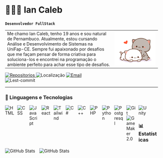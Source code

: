 # 👩🏻‍💻 Ian Caleb

**`Desenvolvedor FullStack`**

<table width="100%" border="0" cellspacing="0" cellpadding="0" style="border-collapse: collapse;">
    <tr>
        <td width="70%" style="border: none;">
            Me chamo Ian Caleb, tenho 19 anos e sou natural de Pernambuco. Atualmente, estou cursando Análise e Desenvolvimento de Sistemas na UniFap-CE. Sempre fui apaixonado por desafios que me façam pensar de forma criativa para soluciona-los e encontrei na programação o ambiente perfeito para achar esse tipo de desafios.
        </td>
        <td width="30%" align="right" style="border: none;">
            <img src="CutCat.gif" alt="GIF CutCat" width="150">
        </td>
    </tr>
</table>


<p>
  <a href="https://github.com/IanCaleb?tab=repositories">
    <img 
      alt="Repositorios" 
      title="Repositorios"
      src="https://custom-icon-badges.demolab.com/badge/-My%20Repos-blue?style=for-the-badge&logoColor=white&logo=repo"
    />
  </a>
  <a>
    <img 
      alt="Localização" 
      title="Localização"
      src="https://custom-icon-badges.demolab.com/badge/Juazeiro-CE-blue?style=for-the-badge&logo=location&logoColor=white"
    />
  </a>
  <a href="https://mail.google.com/mail/?view=cm&fs=1&to=ivusaw1227@gmail.com&su=Contato%20do%20GitHub&body=Olá,%20vim%20pelo%20seu%20github%20e%20gostaria%20de%20falar%20sobre...">
    <img
      alt="Email"
      title="Email"
      src="https://custom-icon-badges.demolab.com/badge/My%20Email-E61B23.svg?logo=mail"
      width="110"
      >
  </a>
  <br>
    <img
      alt="Lest-commit" 
      title="Lest-commit"
      src="https://custom-icon-badges.demolab.com/github/last-commit/IanCaleb/IanCaleb?logo=history&logoColor=white"
      height="25"
    />

  
</p>



---

### 🤖 Linguagens e Tecnologias

<img 
    align="left" 
    alt="HTML"
    title="HTML" 
    width="30px" 
    style="padding-right: 10px;" 
    src="https://cdn.jsdelivr.net/gh/devicons/devicon@latest/icons/html5/html5-original.svg" 
/>
<img 
    align="left" 
    alt="CSS" 
    title="CSS"
    width="30px" 
    style="padding-right: 10px;" 
    src="https://cdn.jsdelivr.net/gh/devicons/devicon@latest/icons/css3/css3-original.svg" 
/>
<img 
    align="left" 
    alt="JavaScript" 
    title="JavaScript"
    width="30px" 
    style="padding-right: 10px;" 
    src="https://cdn.jsdelivr.net/gh/devicons/devicon@latest/icons/javascript/javascript-original.svg" 
/>

<img 
    align="left" 
    alt="React"
    title="React" 
    width="30px" 
    style="padding-right: 10px;" 
    src="https://cdn.jsdelivr.net/gh/devicons/devicon@latest/icons/react/react-original.svg" 
/>

<img 
    align="left" 
    alt="Tailwind" 
    title="Tailwind"
    width="30px" 
    style="padding-right: 10px;" 
    src="https://cdn.jsdelivr.net/gh/devicons/devicon@latest/icons/tailwindcss/tailwindcss-original.svg" 
/>

<img 
    align="left" 
    alt="C#" 
    title="C#"
    width="30px" 
    style="padding-right: 10px;" 
    src="https://upload.wikimedia.org/wikipedia/commons/thumb/b/bd/Logo_C_sharp.svg/1200px-Logo_C_sharp.svg.png" 
/>

<img 
    align="left" 
    alt="C++" 
    title="C++"
    width="30px" 
    style="padding-right: 10px;" 
    src="https://upload.wikimedia.org/wikipedia/commons/thumb/1/18/ISO_C%2B%2B_Logo.svg/1822px-ISO_C%2B%2B_Logo.svg.png" 
/>

<img 
    align="left" 
    alt="PHP" 
    title="PHP"
    width="30px" 
    style="padding-right: 10px;" 
    src="https://cdn.jsdelivr.net/gh/devicons/devicon@latest/icons/php/php-original.svg" 
/>

<img 
    align="left" 
    alt="Python" 
    title="Python"
    width="30px" 
    style="padding-right: 10px;" 
    src="https://cdn.jsdelivr.net/gh/devicons/devicon@latest/icons/python/python-original.svg" 
/>

<img 
    align="left" 
    alt="Postgresql" 
    title="Postgres"
    width="30px" 
    style="padding-right: 10px;" 
    src="https://upload.wikimedia.org/wikipedia/commons/thumb/2/29/Postgresql_elephant.svg/1200px-Postgresql_elephant.svg.png" 
/>

<img 
    align="left" 
    alt="Git" 
    title="Git"
    width="30px" 
    style="padding-right: 10px;" 
    src="https://cdn.jsdelivr.net/gh/devicons/devicon@latest/icons/git/git-original.svg" 
/>

<img 
    align="left" 
    alt="Unity" 
    title="Unity"
    width="30px" 
    style="padding-right: 10px;" 
    src="https://img.icons8.com/ios_filled/512/FFFFFF/unity.png" 
/>

<img 
    align="left" 
    alt="GameMaker 2.0" 
    title="GameMaker 2.0"
    width="30px" 
    style="padding-right: 10px;" 
    src="https://www.svgrepo.com/show/373618/gamemaker2.svg" 
/>







<br/>
<br/>

### 📊 Estatísticas

<div>
  <img 
    align="center" 
    alt="GitHub Stats" 
    height="160" 
    style="padding-right: 10px;" 
    src="https://github-readme-stats.vercel.app/api?username=IanCaleb&show_icons=true&theme=tokyonight&include_all_commits=true&locale=pt-br" 
  />
  <img 
      align="center" 
      alt="GitHub Stats" 
      height="160" 
      src="https://github-readme-stats.vercel.app/api/top-langs/?username=IanCaleb&theme=tokyonight&layout=compact&custom_title=Tecnologias&langs_count=9" 
  />
</div>
<!--
<picture>
  <source media="(preference-color-scheme: dark)" src="https://raw.githubusercontent.com/IanCaleb/IanCaleb/output/github-snake-dark.svg" />
  <source media="(preference-color-scheme: light)" src="https://raw.githubusercontent.com/IanCaleb/IanCaleb/output/github-snake.svg" />
  <img alt="github-snake" src="https://raw.githubusercontent.com/IanCaleb/IanCaleb/output/github-snake.svg">
<picture>
-->





